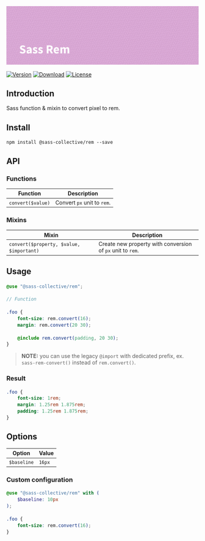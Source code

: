 ![Sass Rem](.github/banner.png)

[![Version](https://flat.badgen.net/npm/v/@sass-collective/rem)](https://www.npmjs.com/package/@sass-collective/rem)
[![Download](https://flat.badgen.net/npm/dt/@sass-collective/rem)](https://www.npmjs.com/package/@sass-collective/rem)
[![License](https://flat.badgen.net/npm/license/@sass-collective/rem)](https://www.npmjs.com/package/@sass-collective/rem)

## Introduction

Sass function & mixin to convert pixel to rem.

## Install

    npm install @sass-collective/rem --save

## API

### Functions

| Function | Description |
| --- | --- |
| `convert($value)` | Convert `px` unit to `rem`. |

### Mixins

| Mixin | Description |
| --- | --- |
| `convert($property, $value, $important)` | Create new property with conversion of `px` unit to `rem`. |

## Usage

```scss
@use "@sass-collective/rem";

// Function

.foo {
    font-size: rem.convert(16);
    margin: rem.convert(20 30);

    @include rem.convert(padding, 20 30);
}
```

> **NOTE:** you can use the legacy `@import` with dedicated prefix, ex. `sass-rem-convert()` instead of `rem.convert()`.

### Result

```css
.foo {
    font-size: 1rem;
    margin: 1.25rem 1.875rem;
    padding: 1.25rem 1.875rem;
}
```

## Options

| Option | Value |
| --- | --- |
| `$baseline` | `16px` |

### Custom configuration

```scss
@use "@sass-collective/rem" with (
    $baseline: 10px
);

.foo {
    font-size: rem.convert(16);
}
```
